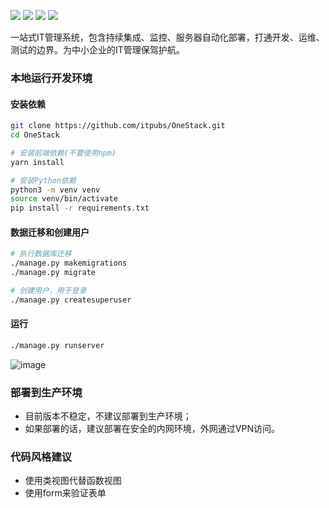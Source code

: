 
[![](https://img.shields.io/badge/python-3.4-green.svg)](https://www.python.org/download/releases/3.4.0/) [![](https://img.shields.io/badge/python-3.5-green.svg)](https://www.python.org/downloads/release/python-352/)
[![](https://img.shields.io/badge/python-3.6-green.svg)](https://www.python.org/downloads/release/python-360/) [![](https://img.shields.io/badge/license-MIT-brightgreen.svg)](LICENSE)

一站式IT管理系统，包含持续集成、监控、服务器自动化部署，打通开发、运维、测试的边界。为中小企业的IT管理保驾护航。

### 本地运行开发环境

#### 安装依赖

```sh
git clone https://github.com/itpubs/OneStack.git
cd OneStack

# 安装前端依赖(不要使用npm)
yarn install

# 安装Python依赖
python3 -m venv venv
source venv/bin/activate
pip install -r requirements.txt
```

#### 数据迁移和创建用户

```sh
# 执行数据库迁移
./manage.py makemigrations
./manage.py migrate

# 创建用户，用于登录
./manage.py createsuperuser
```

#### 运行

```sh
./manage.py runserver
```

![image](http://pbrfrhue5.bkt.clouddn.com/dashboard.png)

### 部署到生产环境

- 目前版本不稳定，不建议部署到生产环境；
- 如果部署的话，建议部署在安全的内网环境，外网通过VPN访问。

### 代码风格建议

- 使用类视图代替函数视图
- 使用form来验证表单

